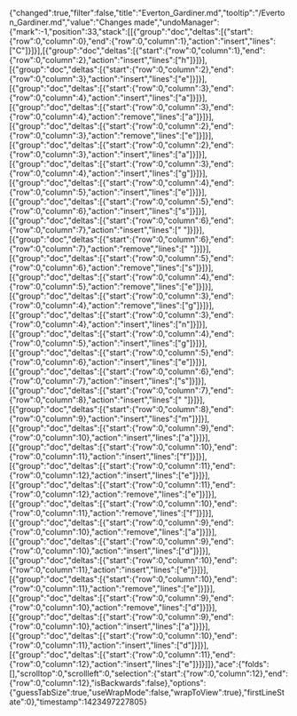 {"changed":true,"filter":false,"title":"Everton_Gardiner.md","tooltip":"/Everton_Gardiner.md","value":"Changes made","undoManager":{"mark":-1,"position":33,"stack":[[{"group":"doc","deltas":[{"start":{"row":0,"column":0},"end":{"row":0,"column":1},"action":"insert","lines":["C"]}]}],[{"group":"doc","deltas":[{"start":{"row":0,"column":1},"end":{"row":0,"column":2},"action":"insert","lines":["h"]}]}],[{"group":"doc","deltas":[{"start":{"row":0,"column":2},"end":{"row":0,"column":3},"action":"insert","lines":["e"]}]}],[{"group":"doc","deltas":[{"start":{"row":0,"column":3},"end":{"row":0,"column":4},"action":"insert","lines":["a"]}]}],[{"group":"doc","deltas":[{"start":{"row":0,"column":3},"end":{"row":0,"column":4},"action":"remove","lines":["a"]}]}],[{"group":"doc","deltas":[{"start":{"row":0,"column":2},"end":{"row":0,"column":3},"action":"remove","lines":["e"]}]}],[{"group":"doc","deltas":[{"start":{"row":0,"column":2},"end":{"row":0,"column":3},"action":"insert","lines":["a"]}]}],[{"group":"doc","deltas":[{"start":{"row":0,"column":3},"end":{"row":0,"column":4},"action":"insert","lines":["g"]}]}],[{"group":"doc","deltas":[{"start":{"row":0,"column":4},"end":{"row":0,"column":5},"action":"insert","lines":["e"]}]}],[{"group":"doc","deltas":[{"start":{"row":0,"column":5},"end":{"row":0,"column":6},"action":"insert","lines":["s"]}]}],[{"group":"doc","deltas":[{"start":{"row":0,"column":6},"end":{"row":0,"column":7},"action":"insert","lines":[" "]}]}],[{"group":"doc","deltas":[{"start":{"row":0,"column":6},"end":{"row":0,"column":7},"action":"remove","lines":[" "]}]}],[{"group":"doc","deltas":[{"start":{"row":0,"column":5},"end":{"row":0,"column":6},"action":"remove","lines":["s"]}]}],[{"group":"doc","deltas":[{"start":{"row":0,"column":4},"end":{"row":0,"column":5},"action":"remove","lines":["e"]}]}],[{"group":"doc","deltas":[{"start":{"row":0,"column":3},"end":{"row":0,"column":4},"action":"remove","lines":["g"]}]}],[{"group":"doc","deltas":[{"start":{"row":0,"column":3},"end":{"row":0,"column":4},"action":"insert","lines":["n"]}]}],[{"group":"doc","deltas":[{"start":{"row":0,"column":4},"end":{"row":0,"column":5},"action":"insert","lines":["g"]}]}],[{"group":"doc","deltas":[{"start":{"row":0,"column":5},"end":{"row":0,"column":6},"action":"insert","lines":["e"]}]}],[{"group":"doc","deltas":[{"start":{"row":0,"column":6},"end":{"row":0,"column":7},"action":"insert","lines":["s"]}]}],[{"group":"doc","deltas":[{"start":{"row":0,"column":7},"end":{"row":0,"column":8},"action":"insert","lines":[" "]}]}],[{"group":"doc","deltas":[{"start":{"row":0,"column":8},"end":{"row":0,"column":9},"action":"insert","lines":["m"]}]}],[{"group":"doc","deltas":[{"start":{"row":0,"column":9},"end":{"row":0,"column":10},"action":"insert","lines":["a"]}]}],[{"group":"doc","deltas":[{"start":{"row":0,"column":10},"end":{"row":0,"column":11},"action":"insert","lines":["f"]}]}],[{"group":"doc","deltas":[{"start":{"row":0,"column":11},"end":{"row":0,"column":12},"action":"insert","lines":["e"]}]}],[{"group":"doc","deltas":[{"start":{"row":0,"column":11},"end":{"row":0,"column":12},"action":"remove","lines":["e"]}]}],[{"group":"doc","deltas":[{"start":{"row":0,"column":10},"end":{"row":0,"column":11},"action":"remove","lines":["f"]}]}],[{"group":"doc","deltas":[{"start":{"row":0,"column":9},"end":{"row":0,"column":10},"action":"remove","lines":["a"]}]}],[{"group":"doc","deltas":[{"start":{"row":0,"column":9},"end":{"row":0,"column":10},"action":"insert","lines":["d"]}]}],[{"group":"doc","deltas":[{"start":{"row":0,"column":10},"end":{"row":0,"column":11},"action":"insert","lines":["e"]}]}],[{"group":"doc","deltas":[{"start":{"row":0,"column":10},"end":{"row":0,"column":11},"action":"remove","lines":["e"]}]}],[{"group":"doc","deltas":[{"start":{"row":0,"column":9},"end":{"row":0,"column":10},"action":"remove","lines":["d"]}]}],[{"group":"doc","deltas":[{"start":{"row":0,"column":9},"end":{"row":0,"column":10},"action":"insert","lines":["a"]}]}],[{"group":"doc","deltas":[{"start":{"row":0,"column":10},"end":{"row":0,"column":11},"action":"insert","lines":["d"]}]}],[{"group":"doc","deltas":[{"start":{"row":0,"column":11},"end":{"row":0,"column":12},"action":"insert","lines":["e"]}]}]]},"ace":{"folds":[],"scrolltop":0,"scrollleft":0,"selection":{"start":{"row":0,"column":12},"end":{"row":0,"column":12},"isBackwards":false},"options":{"guessTabSize":true,"useWrapMode":false,"wrapToView":true},"firstLineState":0},"timestamp":1423497227805}